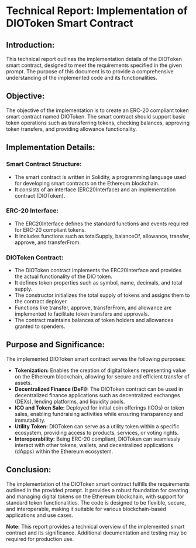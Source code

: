 # Technical Report: Implementation of DIOToken Smart Contract

## Introduction:
This technical report outlines the implementation details of the DIOToken smart contract, designed to meet the requirements specified in the given prompt. The purpose of this document is to provide a comprehensive understanding of the implemented code and its functionalities.

## Objective:
The objective of the implementation is to create an ERC-20 compliant token smart contract named DIOToken. The smart contract should support basic token operations such as transferring tokens, checking balances, approving token transfers, and providing allowance functionality.

## Implementation Details:

### Smart Contract Structure:
- The smart contract is written in Solidity, a programming language used for developing smart contracts on the Ethereum blockchain.
- It consists of an interface (ERC20Interface) and an implementation contract (DIOToken).

### ERC-20 Interface:
- The ERC20Interface defines the standard functions and events required for ERC-20 compliant tokens.
- It includes functions such as totalSupply, balanceOf, allowance, transfer, approve, and transferFrom.

### DIOToken Contract:
- The DIOToken contract implements the ERC20Interface and provides the actual functionality of the DIO token.
- It defines token properties such as symbol, name, decimals, and total supply.
- The constructor initializes the total supply of tokens and assigns them to the contract deployer.
- Functions like transfer, approve, transferFrom, and allowance are implemented to facilitate token transfers and approvals.
- The contract maintains balances of token holders and allowances granted to spenders.

## Purpose and Significance:

The implemented DIOToken smart contract serves the following purposes:
- **Tokenization:** Enables the creation of digital tokens representing value on the Ethereum blockchain, allowing for secure and efficient transfer of assets.
- **Decentralized Finance (DeFi):** The DIOToken contract can be used in decentralized finance applications such as decentralized exchanges (DEXs), lending platforms, and liquidity pools.
- **ICO and Token Sale:** Deployed for initial coin offerings (ICOs) or token sales, enabling fundraising activities while ensuring transparency and immutability.
- **Utility Token:** DIOToken can serve as a utility token within a specific ecosystem, providing access to products, services, or voting rights.
- **Interoperability:** Being ERC-20 compliant, DIOToken can seamlessly interact with other tokens, wallets, and decentralized applications (dApps) within the Ethereum ecosystem.

## Conclusion:

The implementation of the DIOToken smart contract fulfills the requirements outlined in the provided prompt. It provides a robust foundation for creating and managing digital tokens on the Ethereum blockchain, with support for standard token functionalities. The code is designed to be flexible, secure, and interoperable, making it suitable for various blockchain-based applications and use cases.

**Note:** This report provides a technical overview of the implemented smart contract and its significance. Additional documentation and testing may be required for production use.
